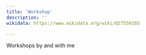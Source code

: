 ```yaml
---
title: 'Workshop'
description: ''
wikidata: https://www.wikidata.org/wiki/Q27556165

---
```


Workshops by and with me
